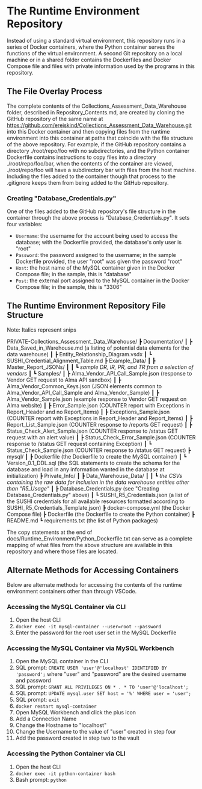 # The Runtime Environment Repository
Instead of using a standard virtual environment, this repository runs in a series of Docker containers, where the Python container serves the functions of the virtual environment. A second Git repository on a local machine or in a shared folder contains the Dockerfiles and Docker Compose file and files with private information used by the programs in this repository.

## The File Overlay Process
The complete contents of the Collections_Assessment_Data_Warehouse folder, described in Repository_Contents.md, are created by cloning the GitHub repository of the same name at https://github.com/ereiskind/Collections_Assessment_Data_Warehouse.git into this Docker container and then copying files from the runtime environment into this container at paths that coincide with the file structure of the above repository. For example, if the GitHub repository contains a directory ./root/repo/foo with no subdirectories, and the Python container Dockerfile contains instructions to copy files into a directory ./root/repo/foo/bar, when the contents of the container are viewed, ./root/repo/foo will have a subdirectory bar with files from the host machine. Including the files added to the container though that process to the .gitignore keeps them from being added to the GitHub repository.

### Creating "Database_Credentials.py"
One of the files added to the GitHub repository's file structure in the container through the above process is "Database_Credentials.py". It sets four variables:
- `Username`: the username for the account being used to access the database; with the Dockerfile provided, the database's only user is "root"
- `Password`: the password assigned to the username; in the sample Dockerfile provided, the user "root" was given the password "root"
- `Host`: the host name of the MySQL container given in the Docker Compose file; in the sample, this is "database"
- `Post`: the external port assigned to the MySQL container in the Docker Compose file; in the sample, this is "3306"

## The Runtime Environment Repository File Structure
Note: Italics represent snips

PRIVATE-Collections_Assessment_Data_Warehouse/
┣ Documentation/
┃ ┣ Data_Saved_in_Warehouse.md (a listing of potential data elements for the data warehouse)
┃ ┣ Entity_Relationship_Diagram.vsdx
┃ ┗ SUSHI_Credential_Alignment_Table.md
┣ Example_Data/
┃ ┣ Master_Report_JSONs/
┃ ┃ ┗ *sample DR, IR, PR, and TR from a selection of vendors*
┃ ┗ Samples/
┃   ┣ Alma_Vendor_API_Call_Sample.json (response to Vendor GET request to Alma API sandbox)
┃   ┣ Alma_Vendor_Common_Keys.json (JSON elements common to Alma_Vendor_API_Call_Sample and Alma_Vendor_Sample)
┃   ┣ Alma_Vendor_Sample.json (example response to Vendor GET request on Alma website)
┃   ┣ Error_Sample.json (COUNTER report with Exceptions in Report_Header and no Report_Items)
┃   ┣ Exceptions_Sample.json (COUNTER report with Exceptions in Report_Header and Report_Items)
┃   ┣ Report_List_Sample.json (COUNTER response to /reports GET request)
┃   ┣ Status_Check_Alert_Sample.json (COUNTER response to /status GET request with an alert value)
┃   ┣ Status_Check_Error_Sample.json  (COUNTER response to /status GET request containing Exception)
┃   ┗ Status_Check_Sample.json (COUNTER response to /status GET request)
┣ mysql/
┃ ┣ Dockerfile (the Dockerfile to create the MySQL container)
┃ ┗ Version_0.1_DDL.sql (the SQL statements to create the schema for the database and load in any information wanted in the database at initialization)
┣ Private_Info/
┃ ┣ Data_Warehouse_Data/
┃ ┃ ┗ *the CSVs containing the raw data for inclusion in the data warehouse entities other than "R5_Usage"*
┃ ┣ Database_Credentials.py (see "Creating Database_Credentials.py" above)
┃ ┗ SUSHI_R5_Credentials.json (a list of the SUSHI credentials for all available resources formatted according to SUSHI_R5_Credentials_Template.json)
┣ docker-compose.yml (the Docker Compose file)
┣ Dockerfile (the Dockerfile to create the Python container)
┣ README.md
┗ requirements.txt (the list of Python packages)

The copy statements at the end of docs/Runtime_Environment/Python_Dockerfile.txt can serve as a complete mapping of what files from the above structure are available in this repository and where those files are located.

## Alternate Methods for Accessing Containers
Below are alternate methods for accessing the contents of the runtime environment containers other than through VSCode.

### Accessing the MySQL Container via CLI
1. Open the host CLI
2. `docker exec -it mysql-container --user=root --password`
3. Enter the password for the root user set in the MySQL Dockerfile

### Accessing the MySQL Container via MySQL Workbench
1. Open the MySQL container in the CLI
2. SQL prompt: `CREATE USER 'user'@'localhost' IDENTIFIED BY 'password';` where "user" and "password" are the desired username and password
3. SQL prompt: `GRANT ALL PRIVILEGES ON * . * TO 'user'@'localhost';`
4. SQL prompt: `UPDATE mysql.user SET host = '%' WHERE user = 'user';`
5. SQL prompt: `exit`
6. `docker restart mysql-container`
7. Open MySQL Workbench and click the plus icon
8. Add a Connection Name
9.  Change the Hostname to "localhost"
10. Change the Username to the value of "user" created in step four
11. Add the password created in step two to the vault

### Accessing the Python Container via CLI
1. Open the host CLI
2. `docker exec -it python-container bash`
3. Bash prompt: `python`